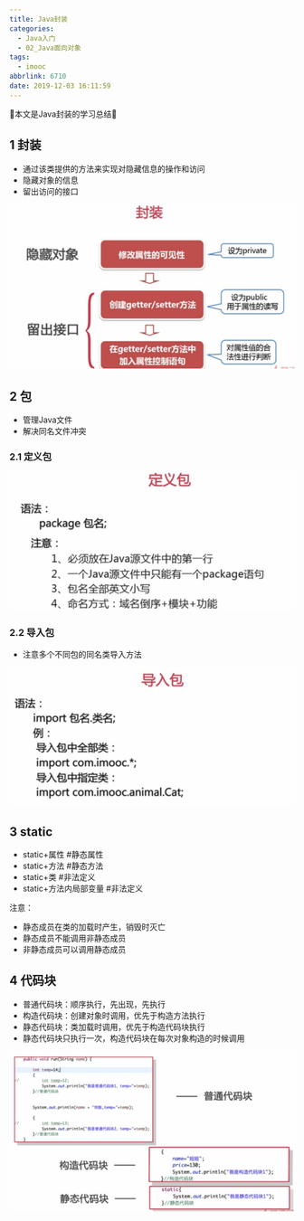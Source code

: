 ```yaml
---
title: Java封装
categories:
  - Java入门
  - 02_Java面向对象
tags:
  - imooc
abbrlink: 6710
date: 2019-12-03 16:11:59
---
```


:star2:本文是Java封装的学习总结:star2:

<!-- more -->

## 1 封装

- 通过该类提供的方法来实现对隐藏信息的操作和访问
- 隐藏对象的信息
- 留出访问的接口

![图片](/images/012_02_01.png)

## 2 包

- 管理Java文件
- 解决同名文件冲突

### 2.1 定义包

![图片](/images/012_02_02.png)

### 2.2 导入包

- 注意多个不同包的同名类导入方法

![图片](/images/012_02_03.png)

## 3 static

- static+属性           #静态属性
- static+方法           #静态方法
- static+类             #非法定义
- static+方法内局部变量  #非法定义

 注意：

- 静态成员在类的加载时产生，销毁时灭亡
- 静态成员不能调用非静态成员
- 非静态成员可以调用静态成员

## 4 代码块

- 普通代码块：顺序执行，先出现，先执行
- 构造代码块：创建对象时调用，优先于构造方法执行
- 静态代码块：类加载时调用，优先于构造代码块执行
- 静态代码块只执行一次，构造代码块在每次对象构造的时候调用

![图片](/images/012_02_04.png)

